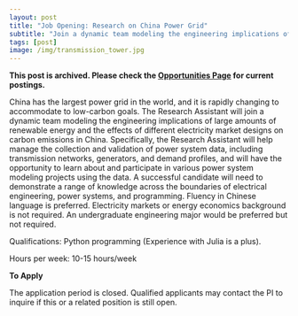 ```yaml
---
layout: post
title: "Job Opening: Research on China Power Grid"
subtitle: "Join a dynamic team modeling the engineering implications of large amounts of renewable energy and the effects of different electricity market designs on carbon emissions in China"
tags: [post]
image: /img/transmission_tower.jpg
---
```


**This post is archived. Please check the [Opportunities Page](/opportunities.html) for current postings.**

China has the largest power grid in the world, and it is rapidly changing to accommodate to low-carbon goals. The Research Assistant will join a dynamic team modeling the engineering implications of large amounts of renewable energy and the effects of different electricity market designs on carbon emissions in China. Specifically, the Research Assistant will help manage the collection and validation of power system data, including transmission networks, generators, and demand profiles, and will have the opportunity to learn about and participate in various power system modeling projects using the data. A successful candidate will need to demonstrate a range of knowledge across the boundaries of electrical engineering, power systems, and programming. Fluency in Chinese language is preferred. Electricity markets or energy economics background is not required. An undergraduate engineering major would be preferred but not required.

Qualifications:
Python programming (Experience with Julia is a plus).

Hours per week:
10-15 hours/week


**To Apply**

The application period is closed. Qualified applicants may contact the PI to inquire if this or a related position is still open.

